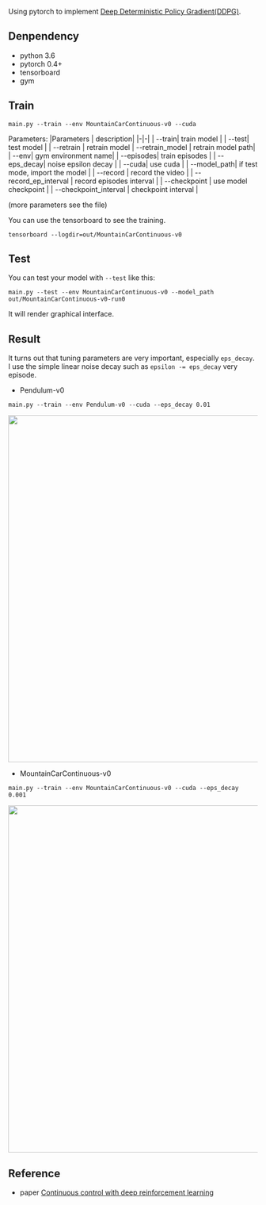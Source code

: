 Using pytorch to implement [Deep Deterministic Policy Gradient(DDPG)](https://arxiv.org/abs/1509.02971).

## Denpendency
- python 3.6
- pytorch 0.4+
- tensorboard
- gym

## Train
```
main.py --train --env MountainCarContinuous-v0 --cuda
```
Parameters:
|Parameters | description|
|-|-|
|  --train|  train model |
|  --test|  test model |
|  --retrain |      retrain model
|  --retrain_model |   retrain model path|
|  --env|        gym environment name|
|  --episodes| train episodes |
|  --eps_decay| noise epsilon decay |
|  --cuda|                use cuda |
|  --model_path|    if test mode, import the model |
|  --record       |   record the video |
|  --record_ep_interval   | record episodes interval |
|  --checkpoint        |  use model checkpoint |
|  --checkpoint_interval |    checkpoint interval |

(more parameters see the file)


You can use the tensorboard to see the training.
```
tensorboard --logdir=out/MountainCarContinuous-v0
```

## Test
You can test your model with `--test` like this:
```
main.py --test --env MountainCarContinuous-v0 --model_path out/MountainCarContinuous-v0-run0
```
It will render graphical interface.

## Result
It turns out that tuning parameters are very important, especially `eps_decay`.  I use the simple linear noise decay such as `epsilon -= eps_decay` very episode.

- Pendulum-v0

```
main.py --train --env Pendulum-v0 --cuda --eps_decay 0.01
```

<img src="https://i.loli.net/2018/08/30/5b87ed3d3de32.png" width="700px">

- MountainCarContinuous-v0

```
main.py --train --env MountainCarContinuous-v0 --cuda --eps_decay 0.001
```

<img src="https://i.loli.net/2018/08/30/5b87ee3d97439.png" width="700px">

## Reference
- paper [Continuous control with deep reinforcement learning](https://arxiv.org/abs/1509.02971)



